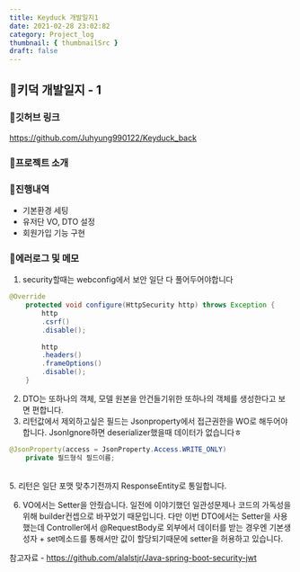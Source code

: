 ```yaml
---
title: Keyduck 개발일지1
date: 2021-02-28 23:02:82
category: Project_log
thumbnail: { thumbnailSrc }
draft: false
---
```


## 🌟키덕 개발일지 - 1 

### 🎯깃허브 링크 
https://github.com/Juhyung990122/Keyduck_back

### 🎯프로젝트 소개

### 🎯진행내역
- 기본환경 세팅
- 유저단 VO, DTO 설정
- 회원가입 기능 구현

### 🎯에러로그 및 메모

1. security할때는 webconfig에서 보안 일단 다 풀어두어야합니다<br>
```Java
@Override
	protected void configure(HttpSecurity http) throws Exception {
		http
		.csrf()
		.disable();
		
		http
		.headers()
		.frameOptions() 
		.disable();	
	}
```
2. DTO는 또하나의 객체, 모델 원본을 안건들기위한 또하나의 객체를 생성한다고 보면 편합니다.<br>
3. 리턴값에서 제외하고싶은 필드는 Jsonproperty에서 접근권한을 WO로 해두어야합니다.
JsonIgnore하면 deserializer했을때 데이터가 없습니다ㅎ
```Java
@JsonProperty(access = JsonProperty.Access.WRITE_ONLY)
	private 필드형식 필드이름;
```
<br>
5. 리턴은 일단 포맷 맞추기전까지 ResponseEntity<?>로 통일합니다.

6. VO에서는 Setter을 안줬습니다. 일전에 이야기했던 일관성문제나 코드의 가독성을 위해 
builder컨셉으로 바꾸었기 때문입니다. 다만 이번 DTO에서는 Setter을 사용했는데
Controller에서 @RequestBody로 외부에서 데이터를 받는 경우엔 기본생성자 + set메소드를 통해서만 값이 할당되기때문에 setter을 허용하고 있습니다.

참고자료 - https://github.com/alalstjr/Java-spring-boot-security-jwt

